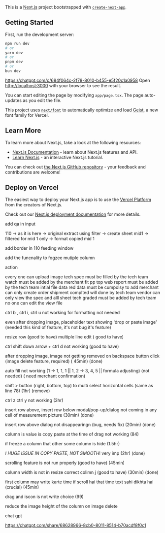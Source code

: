 This is a [Next.js](https://nextjs.org) project bootstrapped with [`create-next-app`](https://nextjs.org/docs/app/api-reference/cli/create-next-app).

## Getting Started

First, run the development server:

```bash
npm run dev
# or
yarn dev
# or
pnpm dev
# or
bun dev
```
https://chatgpt.com/c/684f064c-2f78-8010-b455-e5f20c1a0958
Open [http://localhost:3000](http://localhost:3000) with your browser to see the result.

You can start editing the page by modifying `app/page.tsx`. The page auto-updates as you edit the file.

This project uses [`next/font`](https://nextjs.org/docs/app/building-your-application/optimizing/fonts) to automatically optimize and load [Geist](https://vercel.com/font), a new font family for Vercel.

## Learn More

To learn more about Next.js, take a look at the following resources:

- [Next.js Documentation](https://nextjs.org/docs) - learn about Next.js features and API.
- [Learn Next.js](https://nextjs.org/learn) - an interactive Next.js tutorial.

You can check out [the Next.js GitHub repository](https://github.com/vercel/next.js) - your feedback and contributions are welcome!

## Deploy on Vercel

The easiest way to deploy your Next.js app is to use the [Vercel Platform](https://vercel.com/new?utm_medium=default-template&filter=next.js&utm_source=create-next-app&utm_campaign=create-next-app-readme) from the creators of Next.js.




Check out our [Next.js deployment documentation](https://nextjs.org/docs/app/building-your-application/deploying) for more details.





add qa in input



110 -> as it is here -> original extract using filter -> create sheet mid1 -> filtered for mid 1 only -> format copied mid 1

add border in 110 feeding window


add the funcnality to fogzee mutiple column



 action

every one can upload image 
tech spec must be filled by the tech team
watch must be added by the merchant
fit pp top web report must be added by the tech team
intial file data red data must be cumpolsy to add
merchant can only create order
shipment complted will done by tech team
vendor can only view the spec and alll sheet
tech graded must be added by tech team
no one can edit the view file



ctrl b , ctrl i, ctrl u not working for formatting not needed

even after dropping image, placeholder text showing 'drop or paste image' (needed this kind of feature, it's not bug it's feature)  

resize row (good to have) 
multiple line edit ( good to have)

ctrl shift down arrow + ctrl d not working (good to have)  

after dropping image, image not getting removed on backspace button click  (image delete feature, required) ( 45min) (done)


auto fill not working (1 -> 1, 1, 1 || 1, 2 -> 3, 4, 5 || formula adjusting) (not needed) ( need merchant confirmation)  



shift > button (right, bottom, top) to multi select horizontal cells  (same as line 78)  (1hr) (remove)

ctrl z ctrl y not working  (2hr)



insert row above, insert row below modal/pop-up/dialog not coming in any cell of measurement picture (30min) (done)

insert row above dialog not disappearingn (bug, needs fix) (20min) (done)

column is value is copy paste at the time of drag not working (84) 

if freeze a column that other some column is hide  (1.5hr)


*! HUGE ISSUE IN COPY PASTE, NOT SMOOTH*! very imp  (2hr) (done)

scrolling feature is not run properly (good to have)  (45min) 

column width is not in resize correct colimn j (good to have) (30min)   (done)


first column may write karte time if  scroll hai that time text sahi dikhta hai  (crucial) (45min)

drag and iscon is not write choice (99)

reduce the image height of the column on image delete


chat gpt

https://chatgpt.com/share/68628966-8cb0-8011-8514-b70acdf8f0c1




